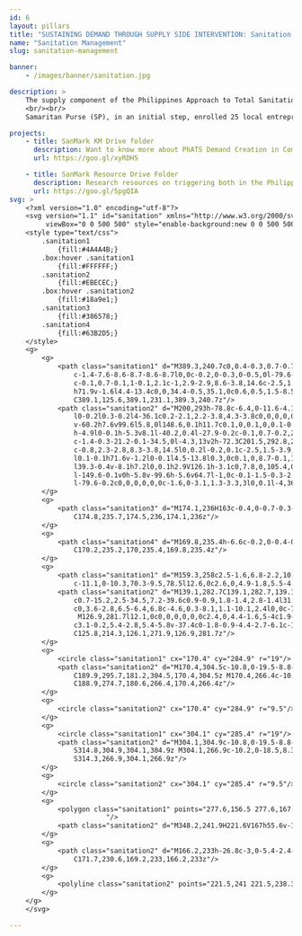 ```yaml
---
id: 6
layout: pillars
title: "SUSTAINING DEMAND THROUGH SUPPLY SIDE INTERVENTION: Sanitation Marketing"
name: "Sanitation Management"
slug: sanitation-management

banner:
    - /images/banner/sanitation.jpg

description: >
    The supply component of the Philippines Approach to Total Sanitation (PhATS) aims to strengthen local supply chains for sanitation and hygiene goods and services and encourage Sanitation Marketing (SanMark). Through SanMark, suppliers and service providers market their goods and services to rural households, with the aim of increasing demand, improving supply and achieving greater sales and profits.
    <br/><br/>
    Samaritan Purse (SP), in an initial step, enrolled 25 local entrepreneurs in training and coaching on topics such as latrine product fabrication, marketing, and business model development with the goal to enable the entrepreneurs to develop small sanitation businesses which could serve their neighbors with the sanitation products they so desperately need. Sanitation Marketing activities are harmonized with the Demand Creation component of the PhATS program. Before SanMark is introduced in a community, the barangay is “triggered” by the SP Hygiene Promotion team, leading them to reach Zero Open Defecation (ZOD) at, Grade 1 (G1) status (shared latrines), creating a demand for low-cost sanitation products within the community at household level.

projects:
    - title: SanMark KM Drive folder
      description: Want to know more about PhATS Demand Creation in Communities? Check out the latest Knowledge Management Pieces!
      url: https://goo.gl/xyRDH5

    - title: SanMark Resource Drive Folder
      description: Research resources on triggering both in the Philippines and around the world can be found here.
      url: https://goo.gl/5pgQIA
svg: >
    <?xml version="1.0" encoding="utf-8"?>
    <svg version="1.1" id="sanitation" xmlns="http://www.w3.org/2000/svg" xmlns:xlink="http://www.w3.org/1999/xlink" x="0px" y="0px"
    	 viewBox="0 0 500 500" style="enable-background:new 0 0 500 500;" xml:space="preserve">
    <style type="text/css">
    	.sanitation1
    	    {fill:#4A4A4B;}
    	.box:hover .sanitation1
    	    {fill:#FFFFFF;}    
    	.sanitation2
    	    {fill:#EBECEC;}
        .box:hover .sanitation2
            {fill:#18a9e1;}
    	.sanitation3
    	    {fill:#386578;}
    	.sanitation4
    	    {fill:#63B2D5;}
    </style>
    <g>
    	<g>
    		<path class="sanitation1" d="M389.3,240.7c0,0.4-0.3,0.7-0.7,0.7h-7h-1.1H377l-149.1-0.1v0h-5.8v-99.6h-6.6v65.2c-0.1-1.5-0.3-2.6-0.4-3.4
    			c-1.4-7.6-8.6-8.7-8.6-8.7l0,0c-0.2,0-0.3,0-0.5,0l-79.6-0.2c-1.9,0-3.6,1.5-3.8,3.4l0,0.1l-1.7,15l-1,9.1l-1.4,12.2l-0.3,0.2
    			c-0.1,0.7-0.1,1-0.1,2.1c-1,2.9-2.9,8.6-3.8,14.6c-2.5,1.6-4.2,4-4.2,6.7V284c0,4.7,5,8.5,11.1,8.5H200c0.7,0,1.4-0.2,1.9-0.6
    			h71.9v-1.6l4.4-13.4c0,0,34.4-0.5,35.1,0c0.6,0.5,1.5-8.5,1.5-8.5l28.4,0.3l39.8-0.4v-8.1h6.2l0,0.1h3.9V125.6h-4
    			C389.1,125.6,389.1,231.1,389.3,240.7z"/>
    		<path class="sanitation2" d="M200,293h-78.8c-6.4,0-11.6-4.1-11.6-9v-26.1c0-2.7,1.5-5.2,4.2-7c1-6.2,3-12,3.8-14.4c0-1.1,0-1.4,0.1-2.1
    			l0-0.2l0.3-0.2l4-36.1c0.2-2.1,2.2-3.8,4.3-3.8c0,0,0,0,0,0l79.6,0.2l0-0.1l0.6,0.1c0.1,0,1.9,0.3,4,1.6c1.6,1,3.5,2.7,4.5,5.6
    			v-60.2h7.6v99.6l5.8,0l148.6,0.1h11.7c0.1,0,0.1,0,0.1-0.1c0,0,0.1-0.1,0.1-0.1v0c-0.2-9.5-0.2-114.1-0.2-115.1l0-0.5h5v135.5
    			h-4.9l0-0.1h-5.3v8.1l-40.2,0.4l-27.9-0.2c-0.1,0.7-0.2,2.2-0.4,3.7c-0.6,4.5-0.9,4.6-1.2,4.8c-0.2,0.1-0.3,0.1-0.5,0
    			c-1.4-0.3-21.2-0.1-34.5,0l-4.3,13v2h-72.3C201.5,292.8,200.8,293,200,293z M118.6,234.9c-0.1,0.5-0.1,0.8-0.1,1.8v0.1l0,0.1
    			c-0.8,2.3-2.8,8.3-3.8,14.5l0,0.2l-0.2,0.1c-2.5,1.5-3.9,3.8-3.9,6.2V284c0,4.4,4.8,8.1,10.6,8.1H200c0.6,0,1.2-0.2,1.6-0.5
    			l0.1-0.1h71.6v-1.2l0-0.1l4.5-13.8l0.3,0c0.1,0,8.7-0.1,17.3-0.2c13.1-0.1,16.6,0,17.6,0.1c0.3-1,0.8-4.7,1.2-8l0-0.4l28.8,0.3
    			l39.3-0.4v-8.1h7.2l0,0.1h2.9V126.1h-3.1c0,7.8,0,105.4,0.2,114.6v0c0,0.3-0.1,0.6-0.3,0.8c-0.2,0.2-0.5,0.4-0.8,0.4H377
    			l-149.6-0.1v0h-5.8v-99.6h-5.6v64.7l-1,0c-0.1-1.5-0.3-2.6-0.4-3.4c-1.1-6-5.8-7.7-7.6-8.2l0,0l-0.6-0.1c-0.2,0-0.3,0-0.4,0
    			l-79.6-0.2c0,0,0,0,0,0c-1.6,0-3.1,1.3-3.3,3l0,0.1l-4,36.5L118.6,234.9z"/>
    	</g>
    	<g>
    		<path class="sanitation3" d="M174.1,236H163c-0.4,0-0.7-0.3-0.7-0.7v-1.7c0-0.4,0.3-0.7,0.7-0.7h11.1c0.4,0,0.7,0.3,0.7,0.7v1.7
    			C174.8,235.7,174.5,236,174.1,236z"/>
    	</g>
    	<g>
    		<path class="sanitation4" d="M169.8,235.4h-6.6c-0.2,0-0.4-0.2-0.4-0.4v-1c0-0.2,0.2-0.4,0.4-0.4h6.6c0.2,0,0.4,0.2,0.4,0.4v1
    			C170.2,235.2,170,235.4,169.8,235.4z"/>
    	</g>
    	<g>
    		<path class="sanitation1" d="M159.3,258c2.5-1.6,6.8-2.2,10.3-2.4c3.3-0.2,5.9-3,5.9-6.3v-12.9v-24.5c0-2.8-2.4-8.5-7.7-8.1l-31.8-0.1
    			c-11.1,0-10.3,70.3-9.5,78.5l12.6,0c2.6,0,4.9-1.8,5.5-4.3C146.6,269.2,152.8,262.1,159.3,258z"/>
    		<path class="sanitation2" d="M139.1,282.7C139.1,282.7,139.1,282.7,139.1,282.7l-13,0l0-0.4c-0.4-3.9-0.8-20.9,0-37.9
    			c0.7-15.2,2.5-34.5,7.2-39.6c0.9-0.9,1.8-1.4,2.8-1.4l31.8,0.1c2-0.1,3.8,0.5,5.2,1.8c2,1.8,3,4.8,3,6.8v37.4
    			c0,3.6-2.8,6.5-6.4,6.8c-4.6,0.3-8.1,1.1-10.1,2.4l0,0c-7.3,4.6-12.7,11.8-14.5,19.5C144.3,280.7,141.9,282.7,139.1,282.7z
    			 M126.9,281.7l12.1,0c0,0,0,0,0,0c2.4,0,4.4-1.6,5-4c1.9-7.9,7.5-15.4,15-20.1l0.3,0.4l-0.3-0.4c2.1-1.3,5.7-2.2,10.5-2.5
    			c3.1-0.2,5.4-2.8,5.4-5.8v-37.4c0-1.8-0.9-4.4-2.7-6.1c-1.3-1.2-2.8-1.7-4.5-1.6l0,0l-31.8-0.1c-0.7,0-1.4,0.4-2.1,1.1
    			C125.8,214.3,126.1,271.9,126.9,281.7z"/>
    	</g>
    	<g>
    		<circle class="sanitation1" cx="170.4" cy="284.9" r="19"/>
    		<path class="sanitation2" d="M170.4,304.5c-10.8,0-19.5-8.8-19.5-19.5c0-10.8,8.8-19.5,19.5-19.5s19.5,8.8,19.5,19.5
    			C189.9,295.7,181.2,304.5,170.4,304.5z M170.4,266.4c-10.2,0-18.5,8.3-18.5,18.5c0,10.2,8.3,18.5,18.5,18.5s18.5-8.3,18.5-18.5
    			C188.9,274.7,180.6,266.4,170.4,266.4z"/>
    	</g>
    	<g>
    		<circle class="sanitation2" cx="170.4" cy="284.9" r="9.5"/>
    	</g>
    	<g>
    		<circle class="sanitation1" cx="304.1" cy="285.4" r="19"/>
    		<path class="sanitation2" d="M304.1,304.9c-10.8,0-19.5-8.8-19.5-19.5s8.8-19.5,19.5-19.5c10.8,0,19.5,8.8,19.5,19.5
    			S314.8,304.9,304.1,304.9z M304.1,266.9c-10.2,0-18.5,8.3-18.5,18.5s8.3,18.5,18.5,18.5c10.2,0,18.5-8.3,18.5-18.5
    			S314.3,266.9,304.1,266.9z"/>
    	</g>
    	<g>
    		<circle class="sanitation2" cx="304.1" cy="285.4" r="9.5"/>
    	</g>
    	<g>
    		<polygon class="sanitation1" points="277.6,156.5 277.6,167.5 222.1,167.5 222.1,241.4 277.6,241.4 292.1,241.4 347.7,241.4 347.7,156.5 
    					"/>
    		<path class="sanitation2" d="M348.2,241.9H221.6V167h55.6v-11h71V241.9z M222.5,241h124.6v-84h-69.1v11h-55.6V241z"/>
    	</g>
    	<g>
    		<path class="sanitation2" d="M166.2,233h-26.8c-3,0-5.4-2.4-5.4-5.4v-13.2c0-3,2.4-5.4,5.4-5.4h26.8c3,0,5.4,2.4,5.4,5.4v13.2
    			C171.7,230.6,169.2,233,166.2,233z"/>
    	</g>
    	<g>
    		<polyline class="sanitation2" points="221.5,241 221.5,238.3 389.5,238.3 389.5,241 		"/>
    	</g>
    </g>
    </svg>

---
```

